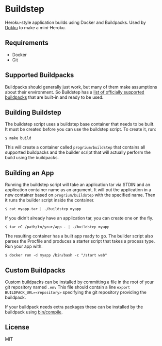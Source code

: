 # Buildstep

Heroku-style application builds using Docker and Buildpacks. Used by [Dokku](https://github.com/progrium/dokku) to make a mini-Heroku.

## Requirements

 * Docker
 * Git

## Supported Buildpacks

Buildpacks should generally just work, but many of them make assumptions about their environment. So Buildstep has a [list of officially supported buildpacks](https://github.com/progrium/buildstep/blob/master/builder/buildpacks.txt) that are built-in and ready to be used.


## Building Buildstep

The buildstep script uses a buildstep base container that needs to be built. It must be created before
you can use the buildstep script. To create it, run:

    $ make build

This will create a container called `progrium/buildstep` that contains all supported buildpacks and the
builder script that will actually perform the build using the buildpacks.

## Building an App

Running the buildstep script will take an application tar via STDIN and an application container name as
an argument. It will put the application in a new container based on `progrium/buildstep` with the specified name.
Then it runs the builder script inside the container.

    $ cat myapp.tar | ./buildstep myapp

If you didn't already have an application tar, you can create one on the fly.

    $ tar cC /path/to/your/app . | ./buildstep myapp

The resulting container has a built app ready to go. The builder script also parses the Procfile and produces
a starter script that takes a process type. Run your app with:

    $ docker run -d myapp /bin/bash -c "/start web"

## Custom Buildpacks

Custom buildpacks can be installed by committing a file in the root of your git repository named `.env`
This file should contain a line `export BUILDPACK_URL=<repository>` specifying the git repository providing
the buildpack.

If your buildpack needs extra packages these can be installed by the buildpack using [bin/compile](https://devcenter.heroku.com/articles/buildpack-api#bin-compile).

## License

MIT
